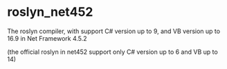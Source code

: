 # roslyn_net452
The roslyn compiler, with support C# version up to 9, and VB version up to 16.9 in Net Framework 4.5.2

(the official roslyn in net452 support only C# version up to 6 and VB up to 14)
